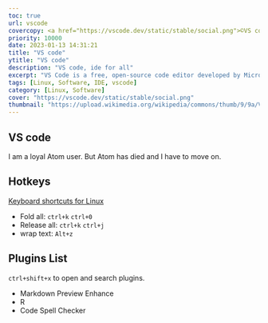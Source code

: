 ```yaml
---
toc: true
url: vscode
covercopy: <a href="https://vscode.dev/static/stable/social.png">©VS code</a>
priority: 10000
date: 2023-01-13 14:31:21
title: "VS code"
ytitle: "VS code"
description: "VS code, ide for all"
excerpt: "VS Code is a free, open-source code editor developed by Microsoft. It provides a range of features for editing, debugging, and version control, including support for multiple programming languages, extensions for customization, and a built-in terminal. <a title='ChatGPT'>Who sad this?</a>"
tags: [Linux, Software, IDE, vscode]
category: [Linux, Software]
cover: "https://vscode.dev/static/stable/social.png"
thumbnail: "https://upload.wikimedia.org/wikipedia/commons/thumb/9/9a/Visual_Studio_Code_1.35_icon.svg/2048px-Visual_Studio_Code_1.35_icon.svg.png"
---
```


## VS code

I am a loyal Atom user. But Atom has died and I have to move on.

## Hotkeys

[Keyboard shortcuts for Linux](https://code.visualstudio.com/shortcuts/keyboard-shortcuts-linux.pdf)


- Fold all: `ctrl+k` `ctrl+0`
- Release all: `ctrl+k` `ctrl+j`
- wrap text: `Alt+z`

## Plugins List

`ctrl+shift+x`  to open and search plugins.


- Markdown Preview Enhance
- R
- Code Spell Checker




<style>
pre {
  background-color:#38393d;
  color: #5fd381;
}
</style>

